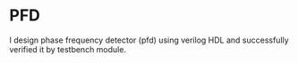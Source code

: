 # PFD
I design phase frequency detector (pfd) using verilog HDL and successfully verified it by testbench module.
